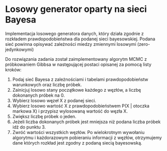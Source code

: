 # Losowy generator oparty na sieci Bayesa
Implementacja losowego generatora danych, który działa zgodnie z rozkładem prawdopodobieństwa dla podanej sieci bayesowskiej. Podana sieć powinna opisywać zależności miedzy zmiennymi losowymi
(zero-jedynkowymi)
</br>

Do rozwiązania zadania został zaimplementowany algorytm MCMC z próbkowaniem Gibbsa w następującej postaci opisanej za pomocą listy kroków:
1. Podaj sieć Bayesa z zależnościami i tabelami prawdopodobieństw warunkowych oraz liczbę próbek.
2. Zainicjuj losowo stany początkowe każdego z węzłów, a liczbę dokonanych
   próbek na 0.
3. Wybierz losowo węzeł X z podanej sieci.
4. Wybierz losowo wartość X z prawdopodobieństwem P(X | otoczka markowa X) i przypisz wylosowaną wartość do węzła X.
5. Zwiększ liczbę próbek o jeden.
6. Jeżeli liczba dokonanych próbek jest mniejsza niż podana liczba próbek
   idź do punktu 3.
7. Zwróć wartości wszystkich węzłów.
   Po wielokrotnym wywołaniu algorytmu i każdorazowym pobieraniu informacji
   z węzłów, otrzymujemy dane których rozkład jest zgodny z podaną siecią bayesowską.